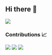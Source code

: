 ## Hi there 👋

[![](https://visitcount.itsvg.in/api?id=datntrong&label=Profile%20Views&icon=5&pretty=false)](https://visitcount.itsvg.in)



### Contributions 📈
<p>
  <img src="https://github-readme-stats.vercel.app/api?username=datntrong&show_icons=true&theme=onedark&count_private=true&hide_border=true" />
  <img src="https://github-readme-streak-stats.herokuapp.com?user=datntrong&theme=onedark&hide_border=true&date_format=j%20M%5B%20Y%5D&fire=DD2727" />
  <img src="https://github-readme-stats.vercel.app/api/top-langs/?username=datntrong&langs_count=8&theme=onedark&hide_border=true&layout=compact" />
  <!-- <img src="https://github-readme-activity-graph.cyclic.app/graph?username=datntrong&theme=one-dark&hide_border=true&custom_title=Hanzo's%20Contribution%20Graph" /> -->
</p>

<!--
**datntrong/datntrong** is a ✨ _special_ ✨ repository because its `README.md` (this file) appears on your GitHub profile.

Here are some ideas to get you started:

- 🔭 I’m currently working on ...
- 🌱 I’m currently learning ...
- 👯 I’m looking to collaborate on ...
- 🤔 I’m looking for help with ...
- 💬 Ask me about ...
- 📫 How to reach me: ...
- 😄 Pronouns: ...
- ⚡ Fun fact: ...
-->
